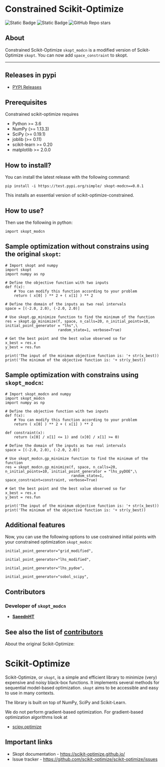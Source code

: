 

Constrained Scikit-Optimize
===========================
![Static Badge](https://img.shields.io/badge/skopt_modcn-yellow) 
![Static Badge](https://img.shields.io/badge/test.pypi%20version-0.0.1-blue) 
![GitHub Repo stars](https://img.shields.io/github/stars/SaeednHT/scikit-optimize-constrained)


## About
Constrained Scikit-Optimize  ``skopt_modcn`` is a modified version of Scikit-Optimize ``skopt``. You can now add ``space_constraint`` to skopt.


-----------------------------------------------------------------------------------------------------
## Releases in pypi
* [PYPI Releases](https://test.pypi.org/project/skopt-modcn/)

## Prerequisites

Constrained scikit-optimize requires

* Python >= 3.6
* NumPy (>= 1.13.3)
* SciPy (>= 0.19.1)
* joblib (>= 0.11)
* scikit-learn >= 0.20
* matplotlib >= 2.0.0

How to install?
---------------

You can install the latest release with the following command:


    pip install -i https://test.pypi.org/simple/ skopt-modcn==0.0.1

This installs an essential version of scikit-optimize-constrained.

How to use?
-----------

Then use the following in python:


    import skopt_modcn


Sample optimization without constrains using the original ``skopt``:
--------------------------------------------------------------------
```
# Import skopt and numpy
import skopt
import numpy as np

# Define the objective function with two inputs
def f(x):
    # You can modify this function according to your problem
    return ( x[0] ) ** 2 + ( x[1] ) ** 2

# Define the domain of the inputs as two real intervals
space = [(-2.0, 2.0), (-2.0, 2.0)]

# Use skopt.gp_minimize function to find the minimum of the function
res = skopt.gp_minimize(f, space, n_calls=20, n_initial_points=10, initial_point_generator = "lhs",\
                        random_state=1, verbose=True)

# Get the best point and the best value observed so far
x_best = res.x
y_best = res.fun

print('The input of the minimum objective function is: '+ str(x_best))
print('The minimum of the objective function is: '+ str(y_best))
```
Sample optimization with constrains using ``skopt_modcn``:
----------------------------------------------------------
```
# Import skopt_modcn and numpy
import skopt_modcn
import numpy as np

# Define the objective function with two inputs
def f(x):
    # You can modify this function according to your problem
    return ( x[0] ) ** 2 + ( x[1] ) ** 2

def constraint(x):
    return (x[0] / x[1] <= 1) and (x[0] / x[1] >= 0)

# Define the domain of the inputs as two real intervals
space = [(-2.0, 2.0), (-2.0, 2.0)]

# Use skopt_modcn.gp_minimize function to find the minimum of the function
res = skopt_modcn.gp_minimize(f, space, n_calls=20, n_initial_points=10, initial_point_generator = "lhs_pyDOE",\
                              random_state=1, space_constraint=constraint, verbose=True)

# Get the best point and the best value observed so far
x_best = res.x
y_best = res.fun

print('The input of the minimum objective function is: '+ str(x_best))
print('The minimum of the objective function is: '+ str(y_best))
```
## Additional features
Now, you can use the following options to use costrained initial points with your constrained optimization ``skopt_modcn``:

``initial_point_generator="grid_modified",``

``initial_point_generator="lhs_modified",``

``initial_point_generator="lhs_pydoe",``

``initial_point_generator="sobol_scipy",``

## Contributors
### Developer of ``skopt_modcn``
* [**SaeednHT**](https://github.com/SaeednHT/)

See also the list of [contributors](https://github.com/SaeednHT/scikit-optimize-constrained/graphs/contributors)
-----------------------------------------------------------------------------------------------------
About the original Scikit-Optimize:

Scikit-Optimize
===============

Scikit-Optimize, or ``skopt``, is a simple and efficient library to
minimize (very) expensive and noisy black-box functions. It implements
several methods for sequential model-based optimization. ``skopt`` aims
to be accessible and easy to use in many contexts.

The library is built on top of NumPy, SciPy and Scikit-Learn.

We do not perform gradient-based optimization. For gradient-based
optimization algorithms look at 
* [scipy.optimize](http://docs.scipy.org/doc/scipy/reference/optimize.html)

Important links
---------------

-  Skopt documentation - https://scikit-optimize.github.io/
-  Issue tracker -
   https://github.com/scikit-optimize/scikit-optimize/issues